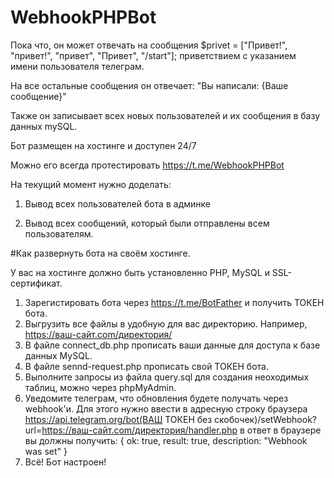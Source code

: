 # WebhookPHPBot

Пока что, он может отвечать на сообщения $privet = ["Привет!", "привет!", "привет", "Привет", "/start"];
приветствием с указанием имени пользователя телеграм.

На все остальные сообщения он отвечает: "Вы написали: {Ваше сообщение}"

Также он записывает всех новых пользователей и их сообщения в базу данных mySQL.

Бот размещен на хостинге и доступен 24/7

Можно его всегда протестировать https://t.me/WebhookPHPBot

На текущий момент нужно доделать:

1. Вывод всех пользователей бота в админке

2. Вывод всех сообщений, который были отправлены всем пользователям.

#Как развернуть бота на своём хостинге.

У вас на хостинге должно быть установленно PHP, MySQL и SSL-сертификат.

1. Зарегистировать бота через https://t.me/BotFather и получить ТОКЕН бота.
2. Выгрузить все файлы в удобную для вас директорию. Например, https://ваш-сайт.com/директория/
3. В файле connect_db.php прописать ваши данные для доступа к базе данных MySQL.
4. В файле sennd-request.php прописать свой ТОКЕН бота.
5. Выполните запросы из файла query.sql для создания неоходимых таблиц, можно через phpMyAdmin.
6. Уведомите телеграм, что обновления будете получать через webhook'и. 
Для этого нужно ввести в адресную строку браузера 
https://api.telegram.org/bot(ВАШ ТОКЕН без скобочек)/setWebhook?url=https://ваш-сайт.com/директория/handler.php
в ответ в браузере вы должны получить:
{
  ok: true,
  result: true,
  description: "Webhook was set"
}
7. Всё! Бот настроен!
